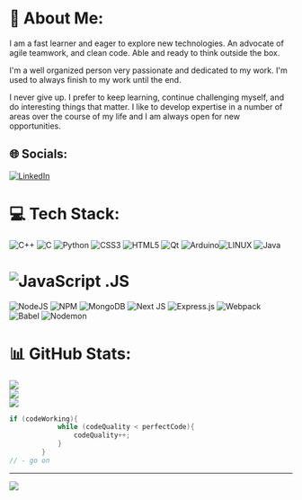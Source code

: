 # 💫 About Me:
<!---🔭 I’m currently working on Java<br>---->
<!--🌱 I’m currently learning Python Machine Learning<br>-->
<!--🌱 Data Science-->

I am a fast learner and eager to explore new technologies. An advocate of agile teamwork, and clean code. Able and ready to think outside the box.

I'm a well organized person very passionate and dedicated to my work. I'm used to always finish to my work until the end.

I never give up. I prefer to keep learning, continue challenging myself, and do interesting things that matter. I like to develop expertise in a number of areas over the course of my life and I am always open for new opportunities.


## 🌐 Socials:
[![LinkedIn](https://img.shields.io/badge/LinkedIn-%230077B5.svg?logo=linkedin&logoColor=white)](https://linkedin.com/in/buğra-özdemir-a500b9247) 
<!--thanks for https://github.com/Ileriayo/markdown-badges -->
# 💻 Tech Stack:
![C++](https://img.shields.io/badge/c++-%2300599C.svg?style=for-the-badge&logo=c%2B%2B&logoColor=white) ![C](https://img.shields.io/badge/c-%2300599C.svg?style=for-the-badge&logo=c&logoColor=white) 
 ![Python](https://img.shields.io/badge/python-3670A0?style=for-the-badge&logo=python&logoColor=ffdd54) ![CSS3](https://img.shields.io/badge/css3-%231572B6.svg?style=for-the-badge&logo=css3&logoColor=white) ![HTML5](https://img.shields.io/badge/html5-%23E34F26.svg?style=for-the-badge&logo=html5&logoColor=white) ![Qt](https://img.shields.io/badge/Qt-%23217346.svg?style=for-the-badge&logo=Qt&logoColor=white) ![Arduino](https://img.shields.io/badge/-Arduino-00979D?style=for-the-badge&logo=Arduino&logoColor=white)![LINUX](https://img.shields.io/badge/Linux-FCC624?style=for-the-badge&logo=linux&logoColor=black)  ![Java](https://img.shields.io/badge/java-%23ED8B00.svg?style=for-the-badge&logo=java&logoColor=white) 

# ![JavaScript](https://img.shields.io/badge/javascript-%23323330.svg?style=for-the-badge&logo=javascript&logoColor=%23F7DF1E)  .JS
 ![NodeJS](https://img.shields.io/badge/node.js-6DA55F?style=for-the-badge&logo=node.js&logoColor=white) ![NPM](https://img.shields.io/badge/NPM-%23CB3837.svg?style=for-the-badge&logo=npm&logoColor=white) ![MongoDB](https://img.shields.io/badge/MongoDB-%234ea94b.svg?style=for-the-badge&logo=mongodb&logoColor=white) ![Next JS](https://img.shields.io/badge/Next-black?style=for-the-badge&logo=next.js&logoColor=white) ![Express.js](https://img.shields.io/badge/express.js-%23404d59.svg?style=for-the-badge&logo=express&logoColor=%2361DAFB) ![Webpack](https://img.shields.io/badge/webpack-%238DD6F9.svg?style=for-the-badge&logo=webpack&logoColor=black) ![Babel](https://img.shields.io/badge/Babel-F9DC3e?style=for-the-badge&logo=babel&logoColor=black) ![Nodemon](https://img.shields.io/badge/NODEMON-%23323330.svg?style=for-the-badge&logo=nodemon&logoColor=%BBDEAD)
# 📊 GitHub Stats: 
![](https://github-readme-stats.vercel.app/api?username=Bugraozdmr&theme=dracula&hide_border=false&include_all_commits=true&count_private=false)<br/>
![](https://github-readme-streak-stats.herokuapp.com/?user=Bugraozdmr&theme=dracula&hide_border=false)<br/>
![](https://github-readme-stats.vercel.app/api/top-langs/?username=Bugraozdmr&theme=dracula&hide_border=false&include_all_commits=true&count_private=false&layout=compact)


``` java
if (codeWorking){
            while (codeQuality < perfectCode){
                codeQuality++;
            }
        }
// - go on
```


---
[![](https://visitcount.itsvg.in/api?id=Bugraozdmr&icon=0&color=0)](https://visitcount.itsvg.in)





<!-- Proudly created with GPRM ( https://gprm.itsvg.in )  and I am so greatfull for that you can easly use thanks for helping me -->






<!-- Proudly created with GPRM ( https://gprm.itsvg.in ) -->
